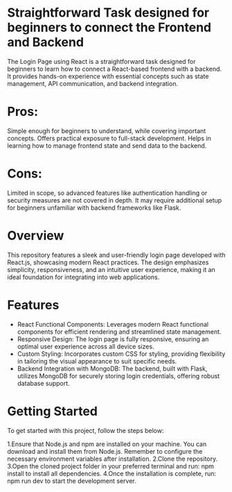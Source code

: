 # Straightforward Task designed for beginners to connect the Frontend and Backend
The Login Page using React is a straightforward task designed for beginners to learn how to connect a React-based frontend with a backend. It provides hands-on experience with essential concepts such as state management, API communication, and backend integration.

# Pros:
Simple enough for beginners to understand, while covering important concepts.
Offers practical exposure to full-stack development.
Helps in learning how to manage frontend state and send data to the backend.

# Cons:
Limited in scope, so advanced features like authentication handling or security measures are not covered in depth.
It may require additional setup for beginners unfamiliar with backend frameworks like Flask.

# Overview
This repository features a sleek and user-friendly login page developed with React.js, showcasing modern React practices. The design emphasizes simplicity, responsiveness, and an intuitive user experience, making it an ideal foundation for integrating into web applications.

# Features
- React Functional Components: Leverages modern React functional components for efficient rendering and streamlined state management.
- Responsive Design: The login page is fully responsive, ensuring an optimal user experience across all device sizes.
- Custom Styling: Incorporates custom CSS for styling, providing flexibility in tailoring the visual appearance to suit specific needs.
- Backend Integration with MongoDB: The backend, built with Flask, utilizes MongoDB for securely storing login credentials, offering robust database support.

# Getting Started
To get started with this project, follow the steps below:

1.Ensure that Node.js and npm are installed on your machine. You can download and install them from Node.js. Remember to configure the necessary environment variables after installation.
2.Clone the repository.
3.Open the cloned project folder in your preferred terminal and run: npm install to install all dependencies.
4.Once the installation is complete, run: npm run dev to start the development server.
